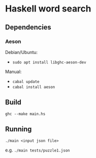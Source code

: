 # Haskell word search


## Dependencies

### Aeson
Debian/Ubuntu:
* `sudo apt install libghc-aeson-dev`

Manual:
* `cabal update`
* `cabal install aeson`

## Build
`ghc --make main.hs`

## Running
`./main <input json file>`

e.g.
`./main tests/puzzle1.json`
